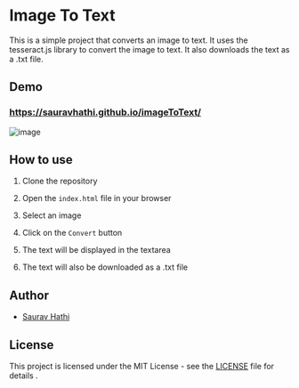 # Image To Text

This is a simple project that converts an image to text. It uses the tesseract.js library to convert the image to text. It also downloads the text as a .txt file.

## Demo

### https://sauravhathi.github.io/imageToText/

![image](https://github.com/HAQ-NAWAZ-MALIK/Fun-projects/assets/86514900/3e249d26-49f7-4540-9240-8f7f5d9b4b12)


## How to use

1. Clone the repository

2. Open the `index.html` file in your browser

3. Select an image

4. Click on the `Convert` button

5. The text will be displayed in the textarea

6. The text will also be downloaded as a .txt file

## Author

- [Saurav Hathi](https://github.com/sauravhathi)

## License

This project is licensed under the MIT License - see the [LICENSE](https://github.com/sauravhathi/imageToText/blob/master/LICENSE) file for details .
